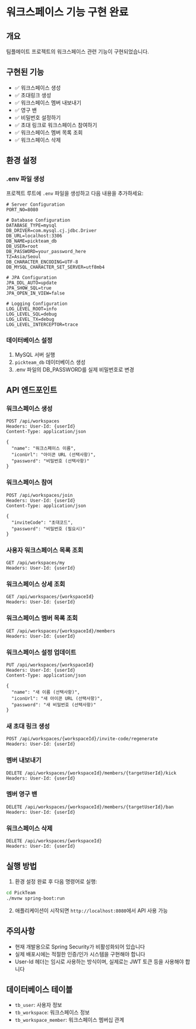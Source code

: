 # 워크스페이스 기능 구현 완료

## 개요
팀플메이트 프로젝트의 워크스페이스 관련 기능이 구현되었습니다.

## 구현된 기능
- ✅ 워크스페이스 생성
- ✅ 초대링크 생성
- ✅ 워크스페이스 멤버 내보내기
- ✅ 영구 밴
- ✅ 비밀번호 설정하기
- ✅ 초대 링크로 워크스페이스 참여하기
- ✅ 워크스페이스 멤버 목록 조회
- ✅ 워크스페이스 삭제

## 환경 설정

### .env 파일 생성
프로젝트 루트에 `.env` 파일을 생성하고 다음 내용을 추가하세요:

```env
# Server Configuration
PORT_NO=8080

# Database Configuration
DATABASE_TYPE=mysql
DB_DRIVER=com.mysql.cj.jdbc.Driver
DB_URL=localhost:3306
DB_NAME=pickteam_db
DB_USER=root
DB_PASSWORD=your_password_here
TZ=Asia/Seoul
DB_CHARACTER_ENCODING=UTF-8
DB_MYSQL_CHARACTER_SET_SERVER=utf8mb4

# JPA Configuration
JPA_DDL_AUTO=update
JPA_SHOW_SQL=true
JPA_OPEN_IN_VIEW=false

# Logging Configuration
LOG_LEVEL_ROOT=info
LOG_LEVEL_SQL=debug
LOG_LEVEL_TX=debug
LOG_LEVEL_INTERCEPTOR=trace
```

### 데이터베이스 설정
1. MySQL 서버 실행
2. `pickteam_db` 데이터베이스 생성
3. .env 파일의 DB_PASSWORD를 실제 비밀번호로 변경

## API 엔드포인트

### 워크스페이스 생성
```http
POST /api/workspaces
Headers: User-Id: {userId}
Content-Type: application/json

{
  "name": "워크스페이스 이름",
  "iconUrl": "아이콘 URL (선택사항)",
  "password": "비밀번호 (선택사항)"
}
```

### 워크스페이스 참여
```http
POST /api/workspaces/join
Headers: User-Id: {userId}
Content-Type: application/json

{
  "inviteCode": "초대코드",
  "password": "비밀번호 (필요시)"
}
```

### 사용자 워크스페이스 목록 조회
```http
GET /api/workspaces/my
Headers: User-Id: {userId}
```

### 워크스페이스 상세 조회
```http
GET /api/workspaces/{workspaceId}
Headers: User-Id: {userId}
```

### 워크스페이스 멤버 목록 조회
```http
GET /api/workspaces/{workspaceId}/members
Headers: User-Id: {userId}
```

### 워크스페이스 설정 업데이트
```http
PUT /api/workspaces/{workspaceId}
Headers: User-Id: {userId}
Content-Type: application/json

{
  "name": "새 이름 (선택사항)",
  "iconUrl": "새 아이콘 URL (선택사항)",
  "password": "새 비밀번호 (선택사항)"
}
```

### 새 초대 링크 생성
```http
POST /api/workspaces/{workspaceId}/invite-code/regenerate
Headers: User-Id: {userId}
```

### 멤버 내보내기
```http
DELETE /api/workspaces/{workspaceId}/members/{targetUserId}/kick
Headers: User-Id: {userId}
```

### 멤버 영구 밴
```http
DELETE /api/workspaces/{workspaceId}/members/{targetUserId}/ban
Headers: User-Id: {userId}
```

### 워크스페이스 삭제
```http
DELETE /api/workspaces/{workspaceId}
Headers: User-Id: {userId}
```

## 실행 방법

1. 환경 설정 완료 후 다음 명령어로 실행:
```bash
cd PickTeam
./mvnw spring-boot:run
```

2. 애플리케이션이 시작되면 `http://localhost:8080`에서 API 사용 가능

## 주의사항

- 현재 개발용으로 Spring Security가 비활성화되어 있습니다
- 실제 배포시에는 적절한 인증/인가 시스템을 구현해야 합니다
- User-Id 헤더는 임시로 사용하는 방식이며, 실제로는 JWT 토큰 등을 사용해야 합니다

## 데이터베이스 테이블

- `tb_user`: 사용자 정보
- `tb_workspace`: 워크스페이스 정보  
- `tb_workspace_member`: 워크스페이스 멤버십 관계 